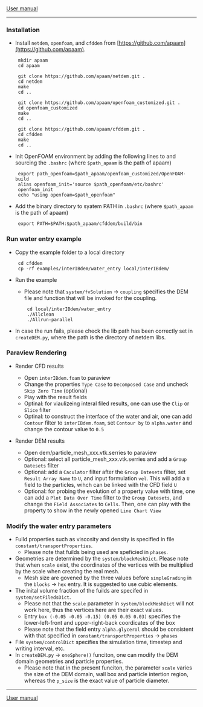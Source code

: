 ###

[User manual](user_manual.md)

-------

### Installation

 - Install ``netdem``, ``openfoam``, and ``cfddem`` from [https://github.com/apaam](https://github.com/apaam).

        mkdir apaam
        cd apaam
          
        git clone https://github.com/apaam/netdem.git .
        cd netdem
        make
        cd ..

        git clone https://github.com/apaam/openfoam_customized.git .
        cd openfoam_customized
        make
        cd ..

        git clone https://github.com/apaam/cfddem.git .
        cd cfddem
        make
        cd ..

 - Init OpenFOAM environment by adding the following lines to and sourcing the ``.bashrc`` (where ``$path_apaam`` is the path of apaam)

        export path_openfoam=$path_apaam/openfoam_customized/OpenFOAM-build
        alias openfoam_init='source $path_openfoam/etc/bashrc'
        openfoam_init
        echo "using openfoam=$path_openfoam"

 - Add the binary directory to syatem PATH in ``.bashrc`` (where ``$path_apaam`` is the path of apaam)

        export PATH=$PATH:$path_apaam/cfddem/build/bin


### Run water entry example

 - Copy the example folder to a local directory

        cd cfddem
        cp -rf examples/interIBdem/water_entry local/interIBdem/

 - Run the example
     - Please note that ``system/fvSolution`` -> ``coupling`` specifies the DEM file and function that will be invoked for the coupling.

            cd local/interIBdem/water_entry
            ./Allclean
            ./Allrun-parallel

 - In case the run fails, please check the lib path has been correctly set in ``createDEM.py``, where the path is the directory of netdem libs.

### Paraview Rendering

 - Render CFD results
  
     - Open ``interIBdem.foam`` to paraview
     - Change the properties ``Type Case`` to ``Decomposed Case`` and uncheck ``Skip Zero Time`` (optional)
     - Play with the result fields
     - Optinal: for viaulizeing interal filed results, one can use the ``Clip`` or ``Slice`` filter
     - Optinal: to construct the interface of the water and air, one can add ``Contour`` filter to ``interIBdem.foam``, set ``Contour by`` to ``alpha.water`` and change the contour value to ``0.5``

 - Render DEM results

     - Open dem/particle_mesh_xxx.vtk.serries to paraview
     - Optional: select all particle_mesh_xxx.vtk.serries and add a ``Group Datesets`` filter
     - Optional: add a ``Caculator`` filter after the ``Group Datesets`` filter, set ``Result Array Name`` to ``U``, and input formulation ``vel``. This will add a ``U`` field to the particles, wihch can be linked with the CFD field ``U``
     - Optional: for probing the evolution of a property value with time, one can add a ``Plot Data Over Time`` filter to the ``Group Datesets``, and change the ``Field Associates`` to ``Cells``. Then, one can play with the property to show in the newly opened ``Line Chart View``

### Modify the water entry parameters

 - Fuild properties such as viscosity and density is specified in file ``constant/transportProperties``. 
     - Please note that fuilds being used are speficied in ``phases``.
 - Geometries are determined by the ``system/blockMeshDict``. Please note that when ``scale`` exist, the coordinates of the vertices with be multiplied by the scale when creating the real mesh.
     - Mesh size are govened by the three values before ``simpleGrading`` in the ``blocks`` -> ``hex`` entry. It is suggested to use cubic elements.
 - The inital volume fraction of the fuilds are specifed in ``system/setFiledsDict``. 
     - Please not that the ``scale`` parameter in ``system/blockMeshDict`` will not work here, thus the vertices here are their exact values.
     - Entry ``box (-0.05 -0.05 -0.15) (0.05 0.05 0.03)`` specifies the lower-left-front and upper-right-back coordicates of the box
     - Please note that the field entry ``alpha.glycerol`` should be consistent with that specified in ``constant/transportProperties`` -> ``phases``
 - File ``system/controlDict`` specifies the simulation time, timestep and writing interval, etc.
 - In ``createDEM.py`` -> ``oneSphere()`` funciton, one can modify the DEM domain geometries and particle properties.
     - Please note that in the present funciton, the parameter ``scale`` varies the size of the DEM domain, wall box and particle intertion region, whereas the ``p_size`` is the exact value of particle diameter.

-------

[User manual](user_manual.md)